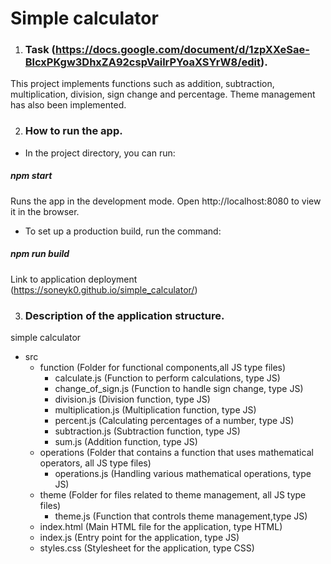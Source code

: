 # **Simple calculator**

1. ### **Task** (https://docs.google.com/document/d/1zpXXeSae-BlcxPKgw3DhxZA92cspVailrPYoaXSYrW8/edit).

This project implements functions such as addition, subtraction, multiplication, division, sign change and percentage.
Theme management has also been implemented.

2. ### **How to run the app.**

* In the project directory, you can run:

##### **npm start**

Runs the app in the development mode.
Open http://localhost:8080 to view it in the browser.

* To set up a production build, run the command:

##### **npm run build**

Link to application deployment (https://soneyk0.github.io/simple_calculator/)

3. ### **Description of the application structure.**

simple calculator
- src
  - function (Folder for functional components,all JS type files)
      - calculate.js (Function to perform calculations, type JS)
      - change_of_sign.js (Function to handle sign change, type JS)
      - division.js (Division function, type JS)
      - multiplication.js (Multiplication function, type JS)
      - percent.js (Calculating percentages of a number, type JS)
      - subtraction.js (Subtraction function, type JS)
      - sum.js (Addition function, type JS)
  - operations (Folder that contains a function that uses mathematical operators, all JS type files)
      - operations.js (Handling various mathematical operations, type JS)
  - theme (Folder for files related to theme management, all JS type files)
      - theme.js (Function that controls theme management,type JS)
  - index.html (Main HTML file for the application, type HTML)
  - index.js (Entry point for the application, type JS)
  - styles.css (Stylesheet for the application, type CSS)
